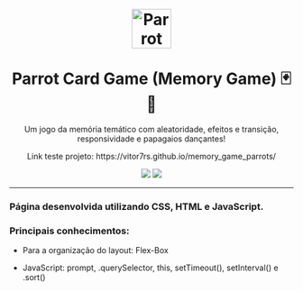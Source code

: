 <h1 align="center">
<br>
  <img src="https://notion-emojis.s3-us-west-2.amazonaws.com/v0/svg-twitter/1f99c.svg" alt="Parrot Card Game" width="70">
<br>
<br>
Parrot Card Game (Memory Game) 🃏🧠
</h1>

<p align="center">Um jogo da memória temático com aleatoridade, efeitos e transição, responsividade e papagaios dançantes!</p>

<p align="center">
 Link teste projeto:
https://vitor7rs.github.io/memory_game_parrots/
</p>

<p align="center">
  <img src="https://i.imgur.com/zZUkJyc.png"></img>
  <img src="https://i.imgur.com/QFvLKC2.png"></img>
</p>
<hr />

[//]: # (Add the features of your project here:)
### Página desenvolvida utilizando CSS, HTML e JavaScript.

### Principais conhecimentos:
- Para a organização do layout: Flex-Box

- JavaScript: prompt, .querySelector, this, setTimeout(), setInterval() e .sort()
